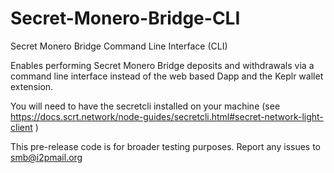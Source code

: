 # Secret-Monero-Bridge-CLI
Secret Monero Bridge Command Line Interface (CLI)

Enables performing Secret Monero Bridge deposits and withdrawals via a command line interface instead of the web based Dapp and the Keplr wallet extension.

You will need to have the secretcli installed on your machine (see https://docs.scrt.network/node-guides/secretcli.html#secret-network-light-client )

This pre-release code is for broader testing purposes. Report any issues to smb@i2pmail.org
